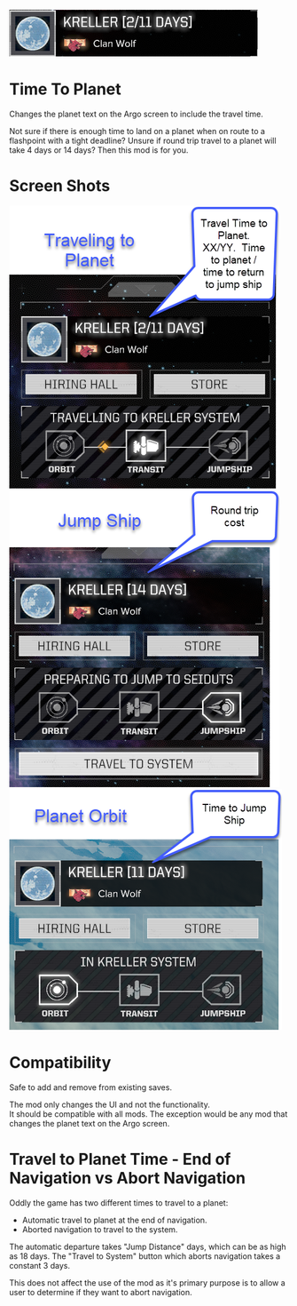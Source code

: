 ![Banner](Media/Banner.jpg)
# Time To Planet

Changes the planet text on the Argo screen to include the travel time.

Not sure if there is enough time to land on a planet when on route to a flashpoint with a tight deadline?  Unsure if round trip travel to a planet will take 4 days or 14 days?  Then this mod is for you.  

# Screen Shots

![Traveling to Planet](Media/ToPlanet.png)
![At Jump Ship](Media/JumpShip.png) 
![In Orbit](Media/Orbit.png) 

# Compatibility 
Safe to add and remove from existing saves.

The mod only changes the UI and not the functionality.  
It should be compatible with all mods.  The exception would be any mod that changes the planet text on the Argo screen.

# Travel to Planet Time - End of Navigation vs Abort Navigation

Oddly the game has two different times to travel to a planet:

* Automatic travel to planet at the end of navigation.
* Aborted navigation to travel to the system.

The automatic departure takes "Jump Distance" days, which can be as high as 18 days.
The "Travel to System" button which aborts navigation takes a constant 3 days.

This does not affect the use of the mod as it's primary purpose is to allow a user to determine if they want to abort navigation.
